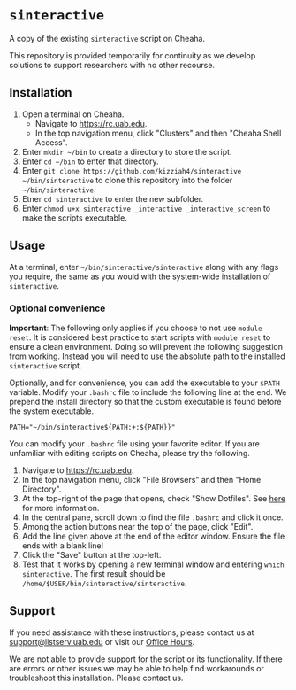 # `sinteractive`

A copy of the existing `sinteractive` script on Cheaha.

This repository is provided temporarily for continuity as we develop solutions
to support researchers with no other recourse.

## Installation

1. Open a terminal on Cheaha.
    - Navigate to <https://rc.uab.edu>.
    - In the top navigation menu, click "Clusters" and then "Cheaha Shell Access".
2. Enter `mkdir ~/bin` to create a directory to store the script.
3. Enter `cd ~/bin` to enter that directory.
4. Enter `git clone https://github.com/kizziah4/sinteractive ~/bin/sinteractive` to clone this repository into the folder `~/bin/sinteractive`.
5. Etner `cd sinteractive` to enter the new subfolder.
6. Enter `chmod u+x sinteractive _interactive _interactive_screen` to make the scripts executable.

## Usage

At a terminal, enter `~/bin/sinteractive/sinteractive` along with any flags you require, the same as you would with the system-wide installation of `sinteractive`.

### Optional convenience

**Important**: The following only applies if you choose to not use `module reset`. It is considered best practice to start scripts with `module reset` to ensure a clean environment. Doing so will prevent the following suggestion from working. Instead you will need to use the absolute path to the installed `sinteractive` script.

Optionally, and for convenience, you can add the executable to your `$PATH` variable. Modify your `.bashrc` file to include the following line at the end. We prepend the install directory so that the custom executable is found before the system executable.

```shell
PATH="~/bin/sinteractive${PATH:+:${PATH}}"
```

You can modify your `.bashrc` file using your favorite editor. If you are unfamiliar with editing scripts on Cheaha, please try the following.

1. Navigate to <https://rc.uab.edu>.
2. In the top navigation menu, click "File Browsers" and then "Home Directory".
3. At the top-right of the page that opens, check "Show Dotfiles". See [here](https://docs.rc.uab.edu/cheaha/open_ondemand/ood_files/) for more information.
4. In the central pane, scroll down to find the file `.bashrc` and click it once.
5. Among the action buttons near the top of the page, click "Edit".
6. Add the line given above at the end of the editor window. Ensure the file ends with a blank line!
7. Click the "Save" button at the top-left.
8. Test that it works by opening a new terminal window and entering `which sinteractive`. The first result should be `/home/$USER/bin/sinteractive/sinteractive`.

## Support

If you need assistance with these instructions, please contact us at <support@listserv.uab.edu> or visit our [Office Hours](https://docs.rc.uab.edu/#contact-us).

We are not able to provide support for the script or its functionality. If there are errors or other issues we may be able to help find workarounds or troubleshoot this installation. Please contact us.
